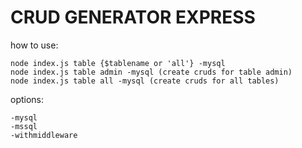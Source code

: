 # CRUD GENERATOR EXPRESS

how to use:

    node index.js table {$tablename or 'all'} -mysql
    node index.js table admin -mysql (create cruds for table admin)
    node index.js table all -mysql (create cruds for all tables)

options:

    -mysql
    -mssql
    -withmiddleware
